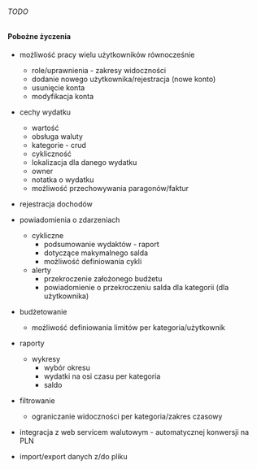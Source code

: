 ###### TODO
#### Pobożne życzenia
* możliwość pracy wielu użytkowników równocześnie
    * role/uprawnienia - zakresy widoczności
    * dodanie nowego użytkownika/rejestracja (nowe konto)
    * usunięcie konta
    * modyfikacja konta
* cechy wydatku
    * wartość
    * obsługa waluty
    * kategorie - crud
    * cykliczność
    * lokalizacja dla danego wydatku
    * owner
    * notatka o wydatku
    * możliwość przechowywania paragonów/faktur
* rejestracja dochodów
* powiadomienia o zdarzeniach
    * cykliczne
        * podsumowanie wydaktów - raport
        * dotyczące makymalnego salda
        * możliwość definiowania cykli
    * alerty
        * przekroczenie założonego budżetu
        * powiadomienie o przekroczeniu salda dla kategorii (dla użytkownika)

* budżetowanie
    * możliwość definiowania limitów per kategoria/użytkownik

* raporty
    * wykresy
        * wybór okresu
        * wydatki na osi czasu per kategoria
        * saldo
* filtrowanie
    * ograniczanie widoczności per kategoria/zakres czasowy
* integracja z web servicem walutowym - automatycznej konwersji na PLN
* import/export danych z/do pliku
